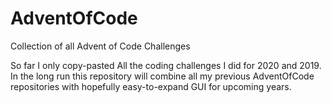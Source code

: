 # AdventOfCode
Collection of all Advent of Code Challenges

So far I only copy-pasted All the coding challenges I did for 2020 and 2019.
In the long run this repository will combine all my previous AdventOfCode repositories with hopefully easy-to-expand GUI for upcoming years.
